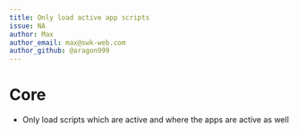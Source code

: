 ```yaml
---
title: Only load active app scripts
issue: NA
author: Max
author_email: max@swk-web.com
author_github: @aragon999
---
```

# Core
* Only load scripts which are active and where the apps are active as well
